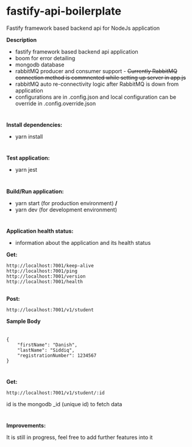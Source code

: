 # fastify-api-boilerplate
Fastify framework based backend api for NodeJs application

**Description**
* fastify framework based backend api application
* boom for error detailing
* mongodb database
* rabbitMQ producer and consumer support - ~~Currently RabbitMQ connection method is commnented while setting up server in app.js~~
* rabbitMQ auto re-connectivity logic after RabbitMQ is down from application
* configurations are in .config.json and local configuration can be override in .config.override.json

#
**Install dependencies:**
* yarn install

#
**Test application:**
* yarn jest

#
**Build/Run application:**
* yarn start (for production environment) **/**
* yarn dev (for development environment)

#
**Application health status:**
* information about the application and its health status

**Get:**
```
http://localhost:7001/keep-alive
http://localhost:7001/ping
http://localhost:7001/version
http://localhost:7001/health
```

##
**Post:**
```
http://localhost:7001/v1/student
```
**Sample Body**
######
```
{
	"firstName": "Danish",
	"lastName": "Siddiq",
	"registrationNumber": 1234567
}
```

#

**Get:**
```
http://localhost:7001/v1/student/:id
```

id is the mongodb _id (unique id) to fetch data
#


**Improvements:**

It is still in progress, feel free to add further features into it

